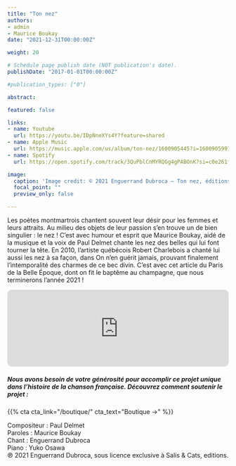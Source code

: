 ```yaml
---
title: "Ton nez"
authors:
- admin
- Maurice Boukay
date: "2021-12-31T00:00:00Z"

weight: 20

# Schedule page publish date (NOT publication's date).
publishDate: "2017-01-01T00:00:00Z"

#publication_types: ["0"]

abstract: 

featured: false

links:
- name: Youtube
  url: https://youtu.be/IDpNneXYs4Y?feature=shared
- name: Apple Music
  url: https://music.apple.com/us/album/ton-nez/1600905445?i=1600905991
- name: Spotify
  url: https://open.spotify.com/track/3QuPblCnMYRQGg4gPABOnK?si=c0e261f2b4e649b9

image:
  caption: 'Image credit: © 2021 Enguerrand Dubroca – Ton nez, éditions Bergeret / Collection Dubroca'
  focal_point: ""
  preview_only: false

---
```


Les poètes montmartrois chantent souvent leur désir pour les femmes et leurs attraits. Au milieu des objets de leur passion s’en trouve un de bien singulier : le nez ! C’est avec humour et esprit que Maurice Boukay, aidé de la musique et la voix de Paul Delmet chante les nez des belles qui lui font tourner la tête. En 2010, l’artiste québécois Robert Charlebois a chanté lui aussi les nez à sa façon, dans On n’en guérit jamais, prouvant finalement l’intemporalité des charmes de ce bec divin. C’est avec cet article du Paris de la Belle Époque, dont on fit le baptême au champagne, que nous terminerons l’année 2021 !


<iframe allow="autoplay *; encrypted-media *; fullscreen *; clipboard-write" frameborder="0" height="175" style="width:100%;max-width:720px;overflow:hidden;border-radius:10px;" sandbox="allow-forms allow-popups allow-same-origin allow-scripts allow-storage-access-by-user-activation allow-top-navigation-by-user-activation" src="https://embed.music.apple.com/us/album/ton-nez/1600905445?i=1600905991"></iframe>

##### Nous avons besoin de votre générosité pour accomplir ce projet unique dans l’histoire de la chanson française. Découvrez comment soutenir le projet :
{{% cta cta_link="/boutique/" cta_text="Boutique →" %}}

<p>Compositeur : Paul Delmet <br>
Paroles : Maurice Boukay<br>
Chant : Enguerrand Dubroca<br>
Piano : Yuko Osawa<br>
℗ 2021 Enguerrand Dubroca, sous licence exclusive à Salis & Cats, editions.</p>


